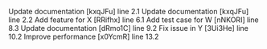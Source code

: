Update documentation [kxqJFu] line 2.1
Update documentation [kxqJFu] line 2.2
Add feature for X [RRifhx] line 6.1
Add test case for W [nNKORI] line 8.3
Update documentation [dRmo1C] line 9.2
Fix issue in Y [3Ui3He] line 10.2
Improve performance [x0YcmR] line 13.2
